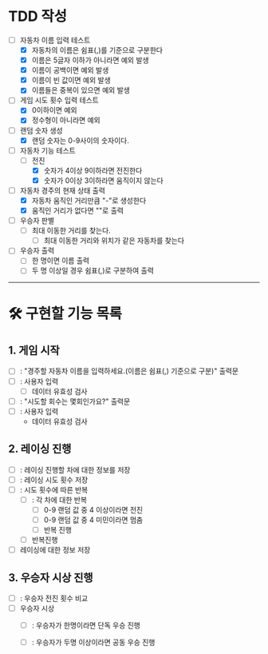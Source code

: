 # TDD 작성
- [ ] 자동차 이름 입력 테스트
    - [x] 자동차의 이름은 쉼표(,)를 기준으로 구분한다
    - [x] 이름은 5글자 이하가 아니라면 예외 발생
    - [x] 이름이 공백이면 예외 발생
    - [x] 이름이 빈 값이면 예외 발생
    - [x] 이름들은 중복이 있으면 예외 발생
- [ ] 게임 시도 횟수 입력 테스트
    - [x] 0이하이면 예외
    - [x] 정수형이 아니라면 예외
- [ ] 랜덤 숫자 생성
    - [x] 랜덤 숫자는 0-9사이의 숫자이다.
- [ ] 자동차 기능 테스트
    - [ ] 전진
        - [x] 숫자가 4이상 9이하라면 전진한다
        - [x] 숫자가 0이상 3이하라면 움직이지 않는다
- [ ] 자동차 경주의 현재 상태 출력
    - [x] 자동차 움직인 거리만큼 "-"로 생성한다
    - [x] 움직인 거리가 없다면 ""로 출력
- [ ] 우승자 판별
    - [ ] 최대 이동한 거리를 찾는다.
        - [ ] 최대 이동한 거리와 위치가 같은 자동차를 찾는다
- [ ] 우승자 출력
    - [ ] 한 명이면 이름 출력
    - [ ] 두 명 이상일 경우 쉼표(,)로 구분하여 출력

---
# 🛠️ 구현할 기능 목록
## 1. 게임 시작
- [ ] : "경주할 자동차 이름을 입력하세요.(이름은 쉼표(,) 기준으로 구분)" 출력문
- [ ] : 사용자 입력
    - [ ] 데이터 유효성 검사
- [ ] : "시도할 회수는 몇회인가요?" 출력문
- [ ] : 사용자 입력
    - 데이터 유효성 검사
## 2. 레이싱 진행
- [ ] : 레이싱 진행할 차에 대한 정보를 저장
- [ ] : 레이싱 시도 횟수 저장
- [ ] : 시도 횟수에 따른 반복
    - [ ] : 각 차에 대한 반복
        - [ ] 0-9 랜덤 값 중 4 이상이라면 전진
        - [ ] 0-9 랜덤 값 중 4 미민이라면 멈춤
        - [ ] 반복 진행
    - [ ] 반복진행
- [ ] 레이싱에 대한 정보 저장

## 3. 우승자 시상 진행
- [ ] : 우승자 전진 횟수 비교
- [ ] 우승자 시상
    - [ ] : 우승자가 한명이라면 단독 우승 진행
    - [ ] : 우승자가 두명 이상이라면 공동 우승 진행

